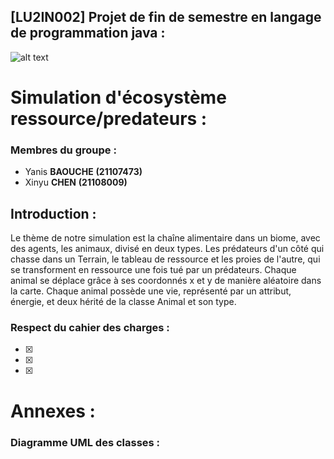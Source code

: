 ## [LU2IN002] Projet de fin de semestre en langage de programmation java : 

![alt text](https://previews.123rf.com/images/lukaves/lukaves2104/lukaves210400049/167738643-illustration-de-la-cha%C3%AEne-alimentaire-en-for%C3%AAt-pour-l-exercice-scolaire-.jpg)


# Simulation d'écosystème ressource/predateurs : 


### **Membres du groupe :**
- Yanis **BAOUCHE** __(21107473)__
- Xinyu **CHEN** __(21108009)__


## Introduction :

Le thème de notre simulation est la chaîne alimentaire dans un biome, avec des agents, les animaux, divisé en deux types. Les prédateurs d'un côté qui chasse dans un Terrain, le tableau de ressource et les proies de l'autre, qui se transforment en ressource une fois tué par un prédateurs. Chaque animal se déplace grâce à ses coordonnés x et y de manière aléatoire dans la carte. Chaque animal possède une vie, représenté par un attribut, énergie, et deux hérité de la classe Animal et son type.


### Respect du cahier des charges :
- [X] 
- [X] 
- [X] 

# Annexes :
### Diagramme UML des classes : 

